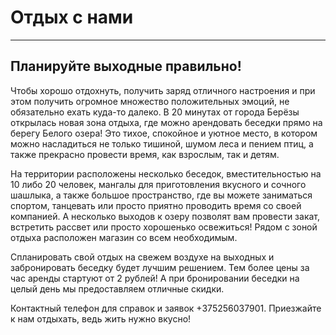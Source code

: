﻿# Отдых с нами
----------
## Планируйте выходные правильно!

Чтобы хорошо отдохнуть, получить заряд отличного настроения и при этом получить огромное множество положительных эмоций, не обязательно ехать куда-то далеко. В 20 минутах от города Берёзы открылась новая зона отдыха, где можно арендовать беседки прямо на берегу Белого озера! Это тихое, спокойное и уютное место, в котором можно насладиться не только тишиной, шумом леса и пением птиц, а также прекрасно провести время, как взрослым, так и детям. 

На территории расположены несколько беседок, вместительностью на 10 либо 20 человек, мангалы для приготовления вкусного и сочного шашлыка, а также большое пространство, где вы можете заниматься спортом, танцевать или просто приятно проводить время со своей компанией. А несколько выходов к озеру позволят вам провести закат, встретить рассвет или просто хорошенько освежиться! Рядом с зоной отдыха расположен магазин со всем необходимым.

Спланировать свой отдых на свежем воздухе на выходных и забронировать беседку будет лучшим решением. Тем более цены за час аренды стартуют от 2 рублей! А при бронировании беседки на целый день мы предоставляем отличные скидки.

Контактный телефон для справок и заявок +375256037901. Приезжайте к нам отдыхать, ведь жить нужно вкусно!